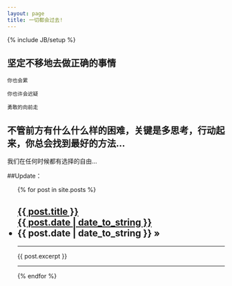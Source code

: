 ```yaml
---
layout: page
title: 一切都会过去!
---
```

{% include JB/setup %}


## 坚定不移地去做正确的事情 

    
    你也会累
   
    你也许会迟疑
      
    勇敢的向前走
      
	  

    
## 不管前方有什么什么样的困难，关键是多思考，行动起来，你总会找到最好的方法...
   我们在任何时候都有选择的自由...


##Update：

<ul class="posts">
  {% for post in site.posts %}
<h2>
  <a href="{{ post.url }}">
    {{ post.title }}
	 <div class="post-date">
	   <span class="glyphicon glyphicon-time"></span>
	    {{ post.date | date_to_string }}
     </div>
  </a> 
 <li><span>{{ post.date | date_to_string }}</span> &raquo;</li>
</h2>
<hr>
{{ post.excerpt }}
<hr>
    
  {% endfor %}
</ul>




